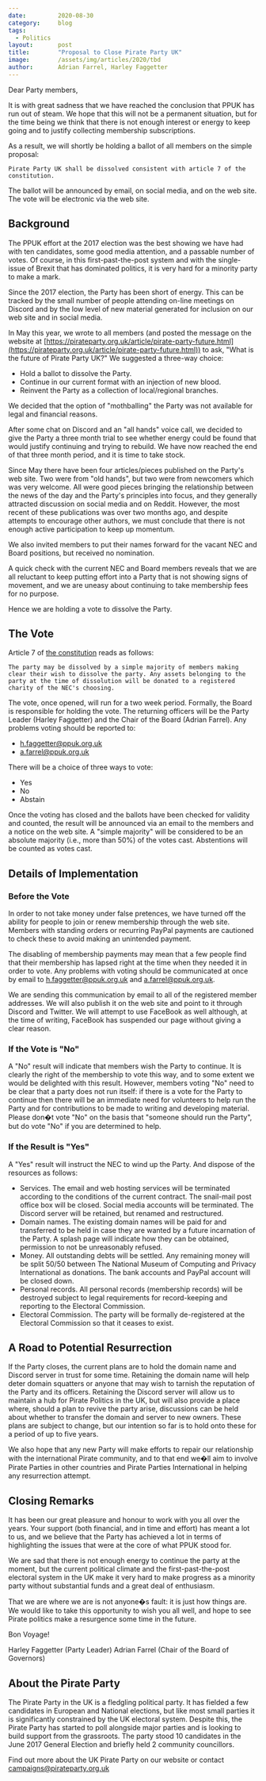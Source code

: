 ```yaml
---
date:         2020-08-30
category:     blog
tags:
  - Politics
layout:       post
title:        "Proposal to Close Pirate Party UK"
image:        /assets/img/articles/2020/tbd
author:       Adrian Farrel, Harley Faggetter
---
```


Dear Party members,

It is with great sadness that we have reached the conclusion that PPUK has run out of steam. We hope that this will not be a permanent situation, but for the time being we think that there is not enough interest or energy to keep going and to justify collecting membership subscriptions.

As a result, we will shortly be holding a ballot of all members on the simple proposal:

~~~
Pirate Party UK shall be dissolved consistent with article 7 of the constitution.
~~~

The ballot will be announced by email, on social media, and on the web site. The vote will be electronic via the web site.

## Background

The PPUK effort at the 2017 election was the best showing we have had with ten candidates, some good media attention, and a passable number of votes. Of course, in this first-past-the-post system and with the single-issue of Brexit that has dominated politics, it is very hard for a minority party to make a mark.

Since the 2017 election, the Party has been short of energy. This can be tracked by the small number of people attending on-line meetings on Discord and by the low level of new material generated for inclusion on our web site and in social media.

In May this year, we wrote to all members (and posted the message on the website at [https://pirateparty.org.uk/article/pirate-party-future.html](https://pirateparty.org.uk/article/pirate-party-future.html)) to ask, "What is the future of Pirate Party UK?" We suggested a three-way choice:

* Hold a ballot to dissolve the Party.
* Continue in our current format with an injection of new blood.
* Reinvent the Party as a collection of local/regional branches.

We decided that the option of "mothballing" the Party was not available for legal and financial reasons.

After some chat on Discord and an "all hands" voice call, we decided to give the Party a three month trial to see whether energy could be found that would justify continuing and trying to rebuild. We have now reached the end of that three month period, and it is time to take stock.

Since May there have been four articles/pieces published on the Party's web site. Two were from "old hands", but two were from newcomers which was very welcome. All were good pieces bringing the relationship between the news of the day and the Party's principles into focus, and they generally attracted discussion on social media and on Reddit. However, the most recent of these publications was over two months ago, and despite attempts to encourage other authors, we must conclude that there is not enough active participation to keep up momentum.

We also invited members to put their names forward for the vacant NEC and Board positions, but received no nomination.

A quick check with the current NEC and Board members reveals that we are all reluctant to keep putting effort into a Party that is not showing signs of movement, and we are uneasy about continuing to take membership fees for no purpose.

Hence we are holding a vote to dissolve the Party.

## The Vote

Article 7 of [the constitution](https://pirateparty.org.uk/about-us/constitution.html) reads as follows:

~~~
The party may be dissolved by a simple majority of members making clear their wish to dissolve the party. Any assets belonging to the party at the time of dissolution will be donated to a registered charity of the NEC's choosing.
~~~

The vote, once opened, will run for a two week period. Formally, the Board is responsible for holding the vote. The returning officers will be the Party Leader (Harley Faggetter) and the Chair of the Board (Adrian Farrel). Any problems voting should be reported to:

* h.faggetter@ppuk.org.uk
* a.farrel@ppuk.org.uk

There will be a choice of three ways to vote:

* Yes
* No
* Abstain

Once the voting has closed and the ballots have been checked for validity and counted, the result will be announced via an email to the members and a notice on the web site. A "simple majority" will be considered to be an absolute majority (i.e., more than 50%) of the votes cast. Abstentions will be counted as votes cast.

## Details of Implementation

### Before the Vote

In order to not take money under false pretences, we have turned off the ability for people to join or renew membership through the web site. Members with standing orders or recurring PayPal payments are cautioned to check these to avoid making an unintended payment.

The disabling of membership payments may mean that a few people find that their membership has lapsed right at the time when they needed it in order to vote. Any problems with voting should be communicated at once by email to h.faggetter@ppuk.org.uk and a.farrel@ppuk.org.uk.

We are sending this communication by email to all of the registered member addresses. We will also publish it on the web site and point to it through Discord and Twitter. We will attempt to use FaceBook as well although, at the time of writing, FaceBook has suspended our page without giving a clear reason.

### If the Vote is "No"

A "No" result will indicate that members wish the Party to continue. It is clearly the right of the membership to vote this way, and to some extent we would be delighted with this result. However, members voting "No" need to be clear that a party does not run itself: if there is a vote for the Party to continue then there will be an immediate need for volunteers to help run the Party and for contributions to be made to writing and developing material. Please don�t vote "No" on the basis that "someone should run the Party", but do vote "No" if you are determined to help.

### If the Result is "Yes"

A "Yes" result will instruct the NEC to wind up the Party. And dispose of the resources as follows:

* Services. The email and web hosting services will be terminated according to the conditions of the current contract. The snail-mail post office box will be closed. Social media accounts will be terminated. The Discord server will be retained, but renamed and restructured.
* Domain names. The existing domain names will be paid for and transferred to be held in case they are wanted by a future incarnation of the Party. A splash page will indicate how they can be obtained, permission to not be unreasonably refused.
* Money. All outstanding debts will be settled. Any remaining money will be split 50/50 between The National Museum of Computing and Privacy International as donations. The bank accounts and PayPal account will be closed down.
* Personal records. All personal records (membership records) will be destroyed subject to legal requirements for record-keeping and reporting to the Electoral Commission.
* Electoral Commission. The party will be formally de-registered at the Electoral Commission so that it ceases to exist.

## A Road to Potential Resurrection

If the Party closes, the current plans are to hold the domain name and Discord server in trust for some time. Retaining the domain name will help deter domain squatters or anyone that may wish to tarnish the reputation of the Party and its officers. Retaining the Discord server will allow us to maintain a hub for Pirate Politics in the UK, but will also provide a place where, should a plan to revive the party arise, discussions can be held about whether to transfer the domain and server to new owners. These plans are subject to change, but our intention so far is to hold onto these for a period of up to five years.

We also hope that any new Party will make efforts to repair our relationship with the international Pirate community, and to that end we�ll aim to involve Pirate Parties in other countries and Pirate Parties International in helping any resurrection attempt.

## Closing Remarks

It has been our great pleasure and honour to work with you all over the years. Your support (both financial, and in time and effort) has meant a lot to us, and we believe that the Party has achieved a lot in terms of highlighting the issues that were at the core of what PPUK stood for.

We are sad that there is not enough energy to continue the party at the moment, but the current political climate and the first-past-the-post electoral system in the UK make it very hard to make progress as a minority party without substantial funds and a great deal of enthusiasm.

That we are where we are is not anyone�s fault: it is just how things are. We would like to take this opportunity to wish you all well, and hope to see Pirate politics make a resurgence some time in the future.

Bon Voyage!

Harley Faggetter (Party Leader)
Adrian Farrel (Chair of the Board of Governors)


## About the Pirate Party ##

The Pirate Party in the UK is a fledgling political party. It has fielded a few candidates in European and National elections, but like most small parties it is significantly constrained by the UK electoral system. Despite this, the Pirate Party has started to poll alongside major parties and is looking to build support from the grassroots. The party stood 10 candidates in the June 2017 General Election and briefly held 2 community councillors.

Find out more about the UK Pirate Party on our website or contact campaigns@pirateparty.org.uk
